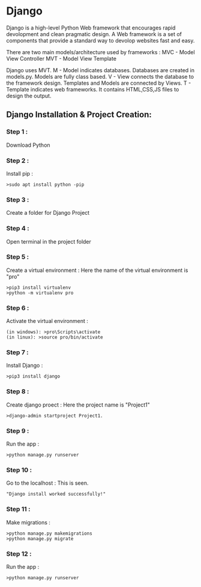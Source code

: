 # Django

Django is a high-level Python Web framework that encourages rapid devolopment and clean pragmatic design. A Web framework is a set of components that provide a standard way to devolop websites fast and easy.

There are two main models/architecture used by frameworks :
MVC - Model View Controller
MVT - Model View Template

Django uses MVT.
M - Model indicates databases. Databases are created in models.py. Models are fully class based.
V - View connects the database to the framework design. Templates and Models are connected by Views. 
T - Template indicates web frameworks. It contains HTML,CSS,JS files to design the output.

## Django Installation & Project Creation:

### Step 1 : 

Download Python

### Step 2 :

Install pip :

```
>sudo apt install python -pip
```

### Step 3 :

Create a folder for Django Project

### Step 4 :

Open terminal in the project folder

### Step 5 :

Create a virtual environment :
Here the name of the virtual environment is "pro"

```
>pip3 install virtualenv
>python -m virtualenv pro
```

### Step 6 :

Activate the virtual environment :

```
(in windows): >pro\Scripts\activate
(in linux): >source pro/bin/activate
```

### Step 7 :

Install Django :

```
>pip3 install django
```

### Step 8 :

Create django proect :
Here the project name is "Project1"

```
>django-admin startproject Project1.
```

### Step 9 :

Run the app :

```
>python manage.py runserver
```

### Step 10 :

Go to the localhost : 
This is seen.

```
"Django install worked successfully!"
```

### Step 11 :

Make migrations : 

```
>python manage.py makemigrations
>python manage.py migrate
```

### Step 12 :

Run the app :

```
>python manage.py runserver
```
